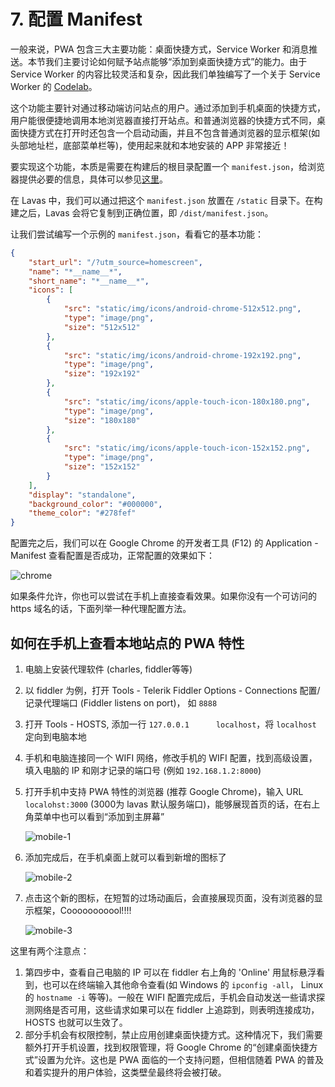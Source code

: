 # 7. 配置 Manifest

一般来说，PWA 包含三大主要功能：桌面快捷方式，Service Worker 和消息推送。本节我们主要讨论如何赋予站点能够“添加到桌面快捷方式”的能力。由于 Service Worker 的内容比较灵活和复杂，因此我们单独编写了一个关于 Service Worker 的 [Codelab](/codelab/service-worker/introduction)。

这个功能主要针对通过移动端访问站点的用户。通过添加到手机桌面的快捷方式，用户能很便捷地调用本地浏览器直接打开站点。和普通浏览器的快捷方式不同，桌面快捷方式在打开时还包含一个启动动画，并且不包含普通浏览器的显示框架(如头部地址栏，底部菜单栏等)，使用起来就和本地安装的 APP 非常接近！

要实现这个功能，本质是需要在构建后的根目录配置一个 `manifest.json`，给浏览器提供必要的信息，具体可以参见[这里](https://lavas.baidu.com/doc/engage-retain-users/add-to-home-screen/introduction)。

在 Lavas 中，我们可以通过把这个 `manifest.json` 放置在 `/static` 目录下。在构建之后，Lavas 会将它复制到正确位置，即 `/dist/manifest.json`。

让我们尝试编写一个示例的 `manifest.json`，看看它的基本功能：

```json
{
    "start_url": "/?utm_source=homescreen",
    "name": "*__name__*",
    "short_name": "*__name__*",
    "icons": [
        {
            "src": "static/img/icons/android-chrome-512x512.png",
            "type": "image/png",
            "size": "512x512"
        },
        {
            "src": "static/img/icons/android-chrome-192x192.png",
            "type": "image/png",
            "size": "192x192"
        },
        {
            "src": "static/img/icons/apple-touch-icon-180x180.png",
            "type": "image/png",
            "size": "180x180"
        },
        {
            "src": "static/img/icons/apple-touch-icon-152x152.png",
            "type": "image/png",
            "size": "152x152"
        }
    ],
    "display": "standalone",
    "background_color": "#000000",
    "theme_color": "#278fef"
}
```

配置完之后，我们可以在 Google Chrome 的开发者工具 (F12) 的 Application - Manifest 查看配置是否成功，正常配置的效果如下：

![chrome](https://boscdn.baidu.com/assets/lavas/codelab/step7.png)

如果条件允许，你也可以尝试在手机上直接查看效果。如果你没有一个可访问的 https 域名的话，下面列举一种代理配置方法。

## 如何在手机上查看本地站点的 PWA 特性

1. 电脑上安装代理软件 (charles, fiddler等等)

2. 以 fiddler 为例，打开 Tools - Telerik Fiddler Options - Connections 配置/记录代理端口 (Fiddler listens on port)， 如 `8888`

3. 打开 Tools - HOSTS, 添加一行 `127.0.0.1      localhost`，将 `localhost` 定向到电脑本地

4. 手机和电脑连接同一个 WIFI 网络，修改手机的 WIFI 配置，找到高级设置，填入电脑的 IP 和刚才记录的端口号 (例如 `192.168.1.2:8000`)

5. 打开手机中支持 PWA 特性的浏览器 (推荐 Google Chrome)，输入 URL `localohst:3000` (3000为 lavas 默认服务端口)，能够展现首页的话，在右上角菜单中也可以看到“添加到主屏幕”

    ![mobile-1](https://boscdn.baidu.com/assets/lavas/codelab/step7-mobile-1-2.png)

6. 添加完成后，在手机桌面上就可以看到新增的图标了

    ![mobile-2](https://boscdn.baidu.com/assets/lavas/codelab/step7-mobile-2-2.png)

7. 点击这个新的图标，在短暂的过场动画后，会直接展现页面，没有浏览器的显示框架，Cooooooooool!!!!

    ![mobile-3](https://boscdn.baidu.com/assets/lavas/codelab/step7-mobile-3-2.png)

这里有两个注意点：

1. 第四步中，查看自己电脑的 IP 可以在 fiddler 右上角的 'Online' 用鼠标悬浮看到，也可以在终端输入其他命令查看(如 Windows 的 `ipconfig -all`， Linux 的 `hostname -i` 等等)。一般在 WIFI 配置完成后，手机会自动发送一些请求探测网络是否可用，这些请求如果可以在 fiddler 上追踪到，则表明连接成功，HOSTS 也就可以生效了。
2. 部分手机会有权限控制，禁止应用创建桌面快捷方式。这种情况下，我们需要额外打开手机设置，找到权限管理，将 Google Chrome 的“创建桌面快捷方式”设置为允许。这也是 PWA 面临的一个支持问题，但相信随着 PWA 的普及和着实提升的用户体验，这类壁垒最终将会被打破。
